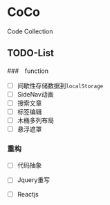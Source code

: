 # CoCo
Code Collection


TODO-List
---
###　function
- [ ] 间歇性存储数据到`localStorage`
- [ ] SideNav动画
- [ ] 搜索文章
- [ ] 标签编辑
- [ ] 木桶多列布局
- [ ] 悬浮遮罩

### 重构
- [ ] 代码抽象
- [ ] Jquery重写
- [ ] Reactjs

